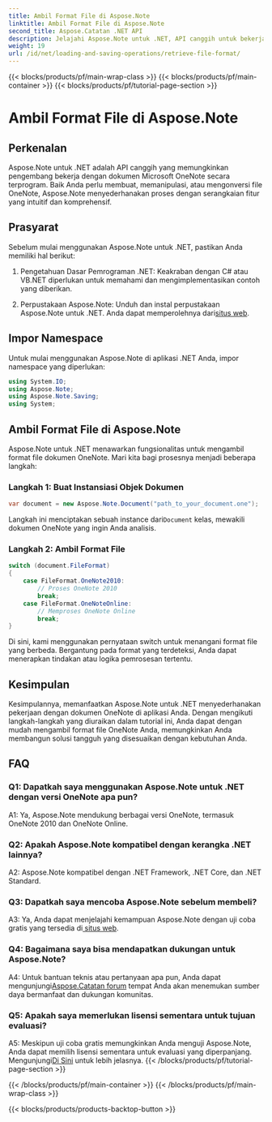 ```yaml
---
title: Ambil Format File di Aspose.Note
linktitle: Ambil Format File di Aspose.Note
second_title: Aspose.Catatan .NET API
description: Jelajahi Aspose.Note untuk .NET, API canggih untuk bekerja dengan dokumen Microsoft OneNote secara terprogram.
weight: 19
url: /id/net/loading-and-saving-operations/retrieve-file-format/
---
```


{{< blocks/products/pf/main-wrap-class >}}
{{< blocks/products/pf/main-container >}}
{{< blocks/products/pf/tutorial-page-section >}}

# Ambil Format File di Aspose.Note

## Perkenalan

Aspose.Note untuk .NET adalah API canggih yang memungkinkan pengembang bekerja dengan dokumen Microsoft OneNote secara terprogram. Baik Anda perlu membuat, memanipulasi, atau mengonversi file OneNote, Aspose.Note menyederhanakan proses dengan serangkaian fitur yang intuitif dan komprehensif.

## Prasyarat

Sebelum mulai menggunakan Aspose.Note untuk .NET, pastikan Anda memiliki hal berikut:

1. Pengetahuan Dasar Pemrograman .NET: Keakraban dengan C# atau VB.NET diperlukan untuk memahami dan mengimplementasikan contoh yang diberikan.
   
2.  Perpustakaan Aspose.Note: Unduh dan instal perpustakaan Aspose.Note untuk .NET. Anda dapat memperolehnya dari[situs web](https://releases.aspose.com/note/net/).

## Impor Namespace

Untuk mulai menggunakan Aspose.Note di aplikasi .NET Anda, impor namespace yang diperlukan:

```csharp
using System.IO;
using Aspose.Note;
using Aspose.Note.Saving;
using System;
```

## Ambil Format File di Aspose.Note

Aspose.Note untuk .NET menawarkan fungsionalitas untuk mengambil format file dokumen OneNote. Mari kita bagi prosesnya menjadi beberapa langkah:

### Langkah 1: Buat Instansiasi Objek Dokumen

```csharp
var document = new Aspose.Note.Document("path_to_your_document.one");
```

 Langkah ini menciptakan sebuah instance dari`Document` kelas, mewakili dokumen OneNote yang ingin Anda analisis.

### Langkah 2: Ambil Format File

```csharp
switch (document.FileFormat)
{
    case FileFormat.OneNote2010:
        // Proses OneNote 2010
        break;
    case FileFormat.OneNoteOnline:
        // Memproses OneNote Online
        break;
}
```

Di sini, kami menggunakan pernyataan switch untuk menangani format file yang berbeda. Bergantung pada format yang terdeteksi, Anda dapat menerapkan tindakan atau logika pemrosesan tertentu.

## Kesimpulan

Kesimpulannya, memanfaatkan Aspose.Note untuk .NET menyederhanakan pekerjaan dengan dokumen OneNote di aplikasi Anda. Dengan mengikuti langkah-langkah yang diuraikan dalam tutorial ini, Anda dapat dengan mudah mengambil format file OneNote Anda, memungkinkan Anda membangun solusi tangguh yang disesuaikan dengan kebutuhan Anda.

## FAQ

### Q1: Dapatkah saya menggunakan Aspose.Note untuk .NET dengan versi OneNote apa pun?

A1: Ya, Aspose.Note mendukung berbagai versi OneNote, termasuk OneNote 2010 dan OneNote Online.

### Q2: Apakah Aspose.Note kompatibel dengan kerangka .NET lainnya?

A2: Aspose.Note kompatibel dengan .NET Framework, .NET Core, dan .NET Standard.

### Q3: Dapatkah saya mencoba Aspose.Note sebelum membeli?

A3: Ya, Anda dapat menjelajahi kemampuan Aspose.Note dengan uji coba gratis yang tersedia di[ situs web](https://releases.aspose.com/).

### Q4: Bagaimana saya bisa mendapatkan dukungan untuk Aspose.Note?

 A4: Untuk bantuan teknis atau pertanyaan apa pun, Anda dapat mengunjungi[Aspose.Catatan forum](https://forum.aspose.com/c/note/28) tempat Anda akan menemukan sumber daya bermanfaat dan dukungan komunitas.

### Q5: Apakah saya memerlukan lisensi sementara untuk tujuan evaluasi?

 A5: Meskipun uji coba gratis memungkinkan Anda menguji Aspose.Note, Anda dapat memilih lisensi sementara untuk evaluasi yang diperpanjang. Mengunjungi[Di Sini](https://purchase.aspose.com/temporary-license/) untuk lebih jelasnya.
{{< /blocks/products/pf/tutorial-page-section >}}

{{< /blocks/products/pf/main-container >}}
{{< /blocks/products/pf/main-wrap-class >}}

{{< blocks/products/products-backtop-button >}}
